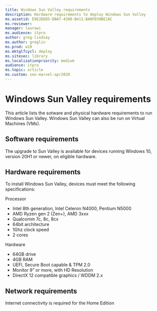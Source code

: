 ```yaml
---
title: Windows Sun Valley requirements
description: Hardware requirements to deploy Windows Sun Valley
ms.assetid: E9E2DED5-DBA7-4300-B411-BA0FD39BE18C
ms.reviewer: 
manager: laurawi
ms.audience: itpro
author: greg-lindsay
ms.author: greglin
ms.prod: w10
ms.mktglfcycl: deploy
ms.sitesec: library
ms.localizationpriority: medium
audience: itpro
ms.topic: article
ms.custom: seo-marvel-apr2020
---
```


# Windows Sun Valley requirements

This article lists the sotware and physical hardware requirements to run Windows Sun Valley. Windows Sun Valley can also be run on Virtual Machines (VMs).

## Software requirements

The upgrade to Sun Valley is available for devices running Windows 10, version 20H1 or newer, on eligible hardware.

## Hardware requirements

To install Windows Sun Valley, devices must meet the following specifications:
 
Processor   
- Intel 8th generation, Intel Celeron N4000, Pentium N5000 
- AMD Ryzen gen 2 (Zen+), AMD 3xxx
- Qualcomm 7c, 8c, 8cx  
- 64bit architecture 
- 1Ghz clock speed 
- 2 cores 
 
Hardware
- 64GB drive 
- 4GB RAM 
- UEFI, Secure Boot capable & TPM 2.0 
- Monitor 9” or more, with HD Resolution
- DirectX 12 compatible graphics / WDDM 2.x  

## Network requirements

Internet connectivity is required for the Home Edition 

